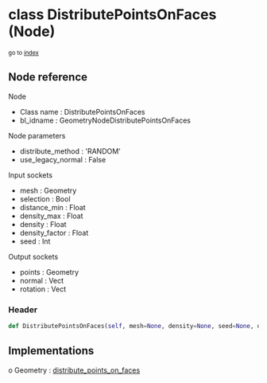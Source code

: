 # class DistributePointsOnFaces (Node)

<sub>go to [index](/docs/index.md)</sub>

## Node reference

Node
 - Class name : DistributePointsOnFaces
 - bl_idname : GeometryNodeDistributePointsOnFaces

Node parameters
 - distribute_method : 'RANDOM'
 - use_legacy_normal : False

Input sockets
 - mesh : Geometry
 - selection : Bool
 - distance_min : Float
 - density_max : Float
 - density : Float
 - density_factor : Float
 - seed : Int

Output sockets
 - points : Geometry
 - normal : Vect
 - rotation : Vect

### Header

``` python
def DistributePointsOnFaces(self, mesh=None, density=None, seed=None, distance_min=None, density_max=None, density_factor=None, selection=None, distribute_method='RANDOM', use_legacy_normal=False, node_label=None, node_color=None):
```

## Implementations

o Geometry : [distribute_points_on_faces](/docs/GeoNodes_classes/distribute_points_on_faces.md) 

